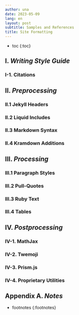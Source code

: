 ```yaml
---
author: una
date: 2023-05-09
lang: en
layout: post
subtitle: Samples and References
title: Site Formatting
---
```


<!-- prettier-ignore -->
- toc
{:toc}

## I. _Writing Style Guide_

### I-1. Citations

## II. _Preprocessing_

### II.1 Jekyll Headers

### II.2 Liquid Includes

### II.3 Markdown Syntax

### II.4 Kramdown Additions

## III. _Processing_

### III.1 Paragraph Styles

### III.2 Pull-Quotes

### III.3 Ruby Text

### III.4 Tables

## IV. _Postprocessing_

### IV-1. MathJax

### IV-2. Twemoji

### IV-3. Prism.js

### IV-4. Proprietary Utilities

## Appendix A. _Notes_

<!-- prettier-ignore -->
- footnotes
{:footnotes}
